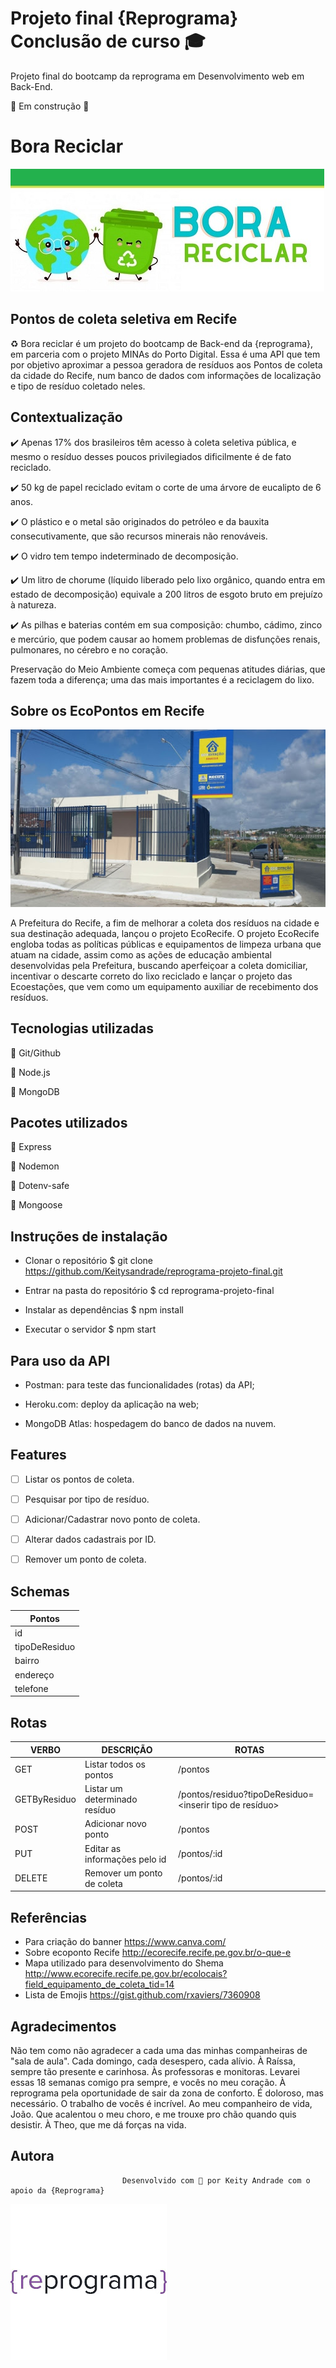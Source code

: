 # Projeto final {Reprograma} Conclusão de curso 🎓

Projeto final do bootcamp da reprograma em Desenvolvimento web em Back-End.

🚧 Em construção 🚧


# Bora Reciclar

![eco](https://github.com/Keitysandrade/reprograma-projeto-final/blob/main/eco.jpg)

## Pontos de coleta seletiva em Recife 
♻️ Bora reciclar é um projeto do bootcamp de Back-end da {reprograma}, em parceria com o projeto MINAs do Porto Digital. 
Essa é uma API que tem por objetivo aproximar a pessoa geradora de resíduos aos Pontos de coleta da cidade do Recife, num banco de dados com informações de localização e tipo de resíduo coletado neles.

## Contextualização

✔️ Apenas 17% dos brasileiros têm acesso à coleta seletiva pública, e mesmo o resíduo desses poucos privilegiados dificilmente é de fato reciclado. 

✔️ 50 kg de papel reciclado evitam o corte de uma árvore de eucalipto de 6 anos.

✔️ O plástico e o metal são originados do petróleo e da bauxita consecutivamente, que são recursos minerais não renováveis.

✔️ O vidro tem tempo indeterminado de decomposição.

✔️ Um litro de chorume (líquido liberado pelo lixo orgânico, quando entra em estado de decomposição) equivale a 200 litros de esgoto bruto em prejuízo à natureza.

✔️ As pilhas e baterias contém em sua composição: chumbo, cádimo, zinco e mercúrio, que podem causar ao homem problemas de disfunções renais, pulmonares, no cérebro e no coração.

Preservação do Meio Ambiente começa com pequenas atitudes diárias, que fazem toda a diferença; uma das mais importantes é a reciclagem do lixo.

## Sobre os EcoPontos em Recife

![eco](https://github.com/Keitysandrade/reprograma-projeto-final/blob/main/unnamed%20(1).jpg)

A Prefeitura do Recife, a fim de melhorar a coleta dos resíduos na cidade e sua destinação adequada, lançou o projeto EcoRecife.
O projeto EcoRecife engloba todas as políticas públicas e equipamentos de limpeza urbana que atuam na cidade, assim como as ações de educação ambiental desenvolvidas pela Prefeitura, buscando aperfeiçoar a coleta domiciliar, incentivar o descarte correto do lixo reciclado e lançar o projeto das Ecoestações, que vem como um equipamento auxiliar de recebimento dos resíduos. 



## Tecnologias utilizadas

🔧 Git/Github

🔧 Node.js

🔧 MongoDB

## Pacotes utilizados

🔧 Express

🔧 Nodemon

🔧 Dotenv-safe

🔧 Mongoose

## Instruções de instalação

* Clonar o repositório
$ git clone https://github.com/Keitysandrade/reprograma-projeto-final.git

* Entrar na pasta do repositório
$ cd reprograma-projeto-final

*  Instalar as dependências
$ npm install

*  Executar o servidor
$ npm start


## Para uso da API

<!--ts-->

* Postman: para teste das funcionalidades (rotas) da API;

* Heroku.com: deploy da aplicação na web;

* MongoDB Atlas: hospedagem do banco de dados na nuvem.


## Features
- [ ] Listar os pontos de coleta.
- [ ] Pesquisar por tipo de resíduo.
- [ ] Adicionar/Cadastrar novo ponto de coleta.
- [ ] Alterar dados cadastrais por ID.
- [ ] Remover um ponto de coleta.


## Schemas

| Pontos        |
| ----------    | 
| id            | 
| tipoDeResiduo | 
| bairro        | 
| endereço      |
| telefone      | 


## Rotas

|  VERBO       |  DESCRIÇÃO                     |     ROTAS                                                       |
| ----------   |  --------------------          |   ----------                                                    |
| GET          | Listar todos os pontos         | /pontos                                                         |
| GETByResiduo | Listar um determinado resíduo  | /pontos/residuo?tipoDeResiduo=<inserir tipo de resíduo>         |
| POST         | Adicionar novo ponto           | /pontos                                                         |
| PUT          | Editar as informações pelo id  | /pontos/:id                                                     |
| DELETE       | Remover um ponto de coleta     | /pontos/:id                          |


## Referências
* Para criação do banner https://www.canva.com/
* Sobre ecoponto Recife http://ecorecife.recife.pe.gov.br/o-que-e
* Mapa utilizado para desenvolvimento do Shema http://www.ecorecife.recife.pe.gov.br/ecolocais?field_equipamento_de_coleta_tid=14
* Lista de Emojis https://gist.github.com/rxaviers/7360908 

## Agradecimentos

Não tem como não agradecer a cada uma das minhas companheiras de "sala de aula".
Cada domingo, cada desespero, cada alívio.
À Raíssa, sempre  tão presente e carinhosa. 
Às professoras e monitoras. 
Levarei essas 18 semanas comigo pra sempre, e vocês no meu coração. 
À reprograma pela oportunidade de sair da zona de conforto. É doloroso, mas necessário. O trabalho de vocês é incrível. 
Ao meu companheiro de vida, João. Que acalentou o meu choro, e me trouxe pro chão quando quis desistir.
À Theo, que me dá forças na vida. 


## Autora


                             Desenvolvido com 💜 por Keity Andrade com o apoio da {Reprograma}


![eco](https://github.com/Keitysandrade/reprograma-projeto-final/blob/main/reprograma.jpg)





